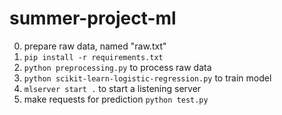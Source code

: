 # summer-project-ml

0. prepare raw data, named "raw.txt"
1. ```pip install -r requirements.txt```
2. ```python preprocessing.py``` to process raw data
3. ```python scikit-learn-logistic-regression.py``` to train model
4. ```mlserver start .``` to start a listening server
5. make requests for prediction ```python test.py```
